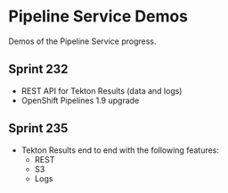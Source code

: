 # Pipeline Service Demos

Demos of the Pipeline Service progress.

## Sprint 232

- REST API for Tekton Results (data and logs)
- OpenShift Pipelines 1.9 upgrade

## Sprint 235

- Tekton Results end to end with the following features:
  - REST
  - S3
  - Logs
